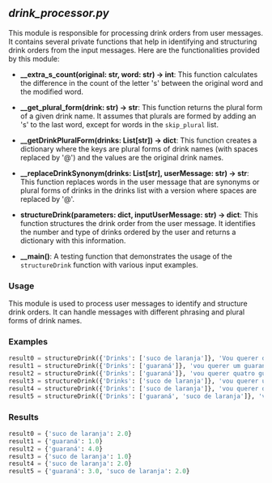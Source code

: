 ## _drink_processor.py_

This module is responsible for processing drink orders from user messages. It contains several private functions that help in identifying and structuring drink orders from the input messages. Here are the functionalities provided by this module:

- **__extra_s_count(original: str, word: str) -> int**: This function calculates the difference in the count of the letter 's' between the original word and the modified word.
  
- **__get_plural_form(drink: str) -> str**: This function returns the plural form of a given drink name. It assumes that plurals are formed by adding an 's' to the last word, except for words in the `skip_plural` list.
  
- **__getDrinkPluralForm(drinks: List[str]) -> dict**: This function creates a dictionary where the keys are plural forms of drink names (with spaces replaced by '@') and the values are the original drink names.
  
- **__replaceDrinkSynonym(drinks: List[str], userMessage: str) -> str**: This function replaces words in the user message that are synonyms or plural forms of drinks in the drinks list with a version where spaces are replaced by '@'.
  
- **structureDrink(parameters: dict, inputUserMessage: str) -> dict**: This function structures the drink order from the user message. It identifies the number and type of drinks ordered by the user and returns a dictionary with this information.
  
- **__main()**: A testing function that demonstrates the usage of the `structureDrink` function with various input examples.

### Usage

This module is used to process user messages to identify and structure drink orders. It can handle messages with different phrasing and plural forms of drink names.

### Examples

```python
result0 = structureDrink({'Drinks': ['suco de laranja']}, 'Vou querer dois Sucos de Laranja')
result1 = structureDrink({'Drinks': ['guaraná']}, 'vou querer um guaraná')
result2 = structureDrink({'Drinks': ['guaraná']}, 'vou querer quatro guaranás')
result3 = structureDrink({'Drinks': ['suco de laranja']}, 'vou querer um suco de laranja')
result4 = structureDrink({'Drinks': ['suco de laranja']}, 'vou querer dois sucos de laranja')
result5 = structureDrink({'Drinks': ['guaraná', 'suco de laranja']}, 'vou querer três guaranás e dois sucos de laranja')
```

### Results

```python
result0 = {'suco de laranja': 2.0}
result1 = {'guaraná': 1.0}
result2 = {'guaraná': 4.0}
result3 = {'suco de laranja': 1.0}
result4 = {'suco de laranja': 2.0}
result5 = {'guaraná': 3.0, 'suco de laranja': 2.0}
````